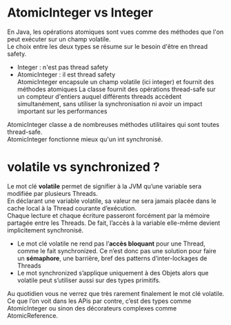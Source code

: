 # AtomicInteger vs Integer 
En Java, les opérations atomiques sont vues comme des méthodes que l'on peut exécuter
sur un champ volatile.    
Le choix entre les deux types se résume sur le besoin d'être en thread safety.   
- Integer : n'est pas thread safety
- AtomicInteger  : il est thread safety    
  AtomicInteger encapsule un champ volatile (ici integer) et fournit des méthodes atomiques
  La classe fournit des opérations thread-safe sur un compteur d'entiers auquel différents threads accèdent simultanément,
  sans utiliser la synchronisation ni avoir un impact important sur les performances

AtomicInteger classe a de nombreuses méthodes utilitaires qui sont toutes thread-safe.  
AtomicInteger fonctionne mieux qu'un int synchronisé.

# volatile vs synchronized ?    
Le mot clé **volatile** permet de signifier à la JVM qu’une variable sera modifiée par plusieurs Threads.  
En déclarant une variable volatile, sa valeur ne sera jamais placée dans le cache local à la Thread courante d’exécution.   
Chaque lecture et chaque écriture passeront forcément par la mémoire partagée entre les Threads. De fait, l’accès à la 
variable elle-même devient implicitement synchronisé.

- Le mot clé volatile ne rend pas l’**accès bloquant** pour une Thread, comme le fait synchronized. Ce n’est donc pas une 
solution pour faire un **sémaphore**, une barrière, bref des patterns d’inter-lockages de Threads
- Le mot synchronized s’applique uniquement à des Objets alors que volatile peut s’utiliser aussi sur des types primitifs.

Au quotidien vous ne verrez que très rarement finalement le mot clé volatile. Ce que l’on voit dans les APis par contre,
c’est des types comme AtomicInteger ou sinon des décorateurs complexes comme AtomicReference.
